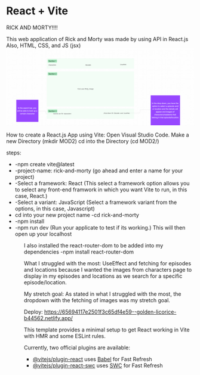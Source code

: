 # React + Vite

RICK AND MORTY!!!!

This web application of Rick and Morty was made by using API in React.js
Also, HTML, CSS, and JS (jsx)
![Alt text](<Screenshot 2023-12-01 174545-1.png>)

How to create a React.js App using Vite:
Open Visual Studio Code.
Make a new Directory (mkdir MOD2)
cd into the Directory (cd MOD2/)

steps:
<ul>
<li>-npm create vite@latest</li>
<li>-project-name: rick-and-morty
(go ahead and enter a name for your project)</li>
<li>-Select a framework: React
(This select a framework option allows you to select any front-end framwork in which you want Vite to run, in this case, React.)</li>
<li>-Select a variant: JavaScript
(Select a framework variant from the options, in this  case, Javascript)</li>
<li>cd into your new project name
-cd rick-and-morty</li>
<li>-npm install</li>
<li>-npm run dev
(Run your applicate to test if its working.)
This will then open up your localhost</li>

<ul>

I also installed the react-router-dom to be added into my dependencies
-npm install react-router-dom

What I struggled with the most:
UseEffect and fetching for episodes and locations because I wanted the images from characters page to display in my episodes and locations as we search for a specific episode/location.

My stretch goal:
As stated in what I struggled with the most, the dropdown with the fetching of images was my stretch goal. 

Deploy:
https://65694117e2501f3c65df4e59--golden-licorice-b44562.netlify.app/

This template provides a minimal setup to get React working in Vite with HMR and some ESLint rules.

Currently, two official plugins are available:

- [@vitejs/plugin-react](https://github.com/vitejs/vite-plugin-react/blob/main/packages/plugin-react/README.md) uses [Babel](https://babeljs.io/) for Fast Refresh
- [@vitejs/plugin-react-swc](https://github.com/vitejs/vite-plugin-react-swc) uses [SWC](https://swc.rs/) for Fast Refresh
